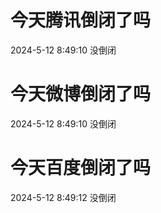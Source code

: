# 今天腾讯倒闭了吗

2024-5-12 8:49:10 没倒闭

# 今天微博倒闭了吗

2024-5-12 8:49:10 没倒闭

# 今天百度倒闭了吗

2024-5-12 8:49:12 没倒闭

